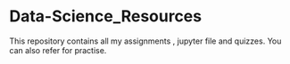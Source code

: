 # Data-Science_Resources
This repository contains all my assignments , jupyter file and quizzes. You can also refer for practise.
